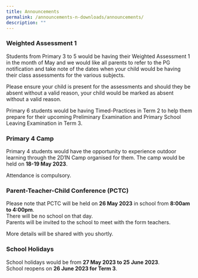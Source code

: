 ```yaml
---
title: Announcements
permalink: /announcements-n-downloads/announcements/
description: ""
---
```

### Weighted Assessment 1

Students from Primary 3 to 5 would be having their Weighted Assessment 1 in the month of May and we would like all parents to refer to the PG notification and take note of the dates when your child would be having their class assessments for the various subjects.

Please ensure your child is present for the assessments and should they be absent without a valid reason, your child would be marked as absent without a valid reason.

Primary 6 students would be having Timed-Practices in Term 2 to help them prepare for their upcoming Preliminary Examination and Primary School Leaving Examination in Term 3.

### Primary 4 Camp

Primary 4 students would have the opportunity to experience outdoor learning through the 2D1N Camp organised for them. The camp would be held on **18-19 May 2023**.

Attendance is compulsory.

### Parent-Teacher-Child Conference (PCTC)

Please note that PCTC will be held on **26 May 2023** in school from **8:00am to 4:00pm**. <br>There will be no school on that day. <br>Parents will be invited to the school to meet with the form teachers. <br>

More details will be shared with you shortly.

### School Holidays

School holidays would be from **27 May 2023 to 25 June 2023**.  <br>School reopens on **26 June 2023 for Term 3**.